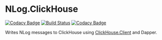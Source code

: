 # NLog.ClickHouse

[![Codacy Badge](https://api.codacy.com/project/badge/Grade/c1bf1ab888f44d02b32e0a8f6021588f)](https://app.codacy.com/gh/mucahitimre/NLog.ClickHouse?utm_source=github.com&utm_medium=referral&utm_content=mucahitimre/NLog.ClickHouse&utm_campaign=Badge_Grade_Settings)
[![Build Status](https://app.travis-ci.com/mucahitimre/NLog.ClickHouse.svg?branch=master)](https://app.travis-ci.com/mucahitimre/NLog.ClickHouse)
[![Codacy Badge](https://app.codacy.com/project/badge/Grade/984706964d6c4ff7a55b58f544783c23)](https://www.codacy.com/gh/mucahitimre/NLog.ClickHouse/dashboard?utm_source=github.com&amp;utm_medium=referral&amp;utm_content=mucahitimre/NLog.ClickHouse&amp;utm_campaign=Badge_Grade)

Writes NLog messages to ClickHouse using [ClickHouse.Client](https://github.com/DarkWanderer/ClickHouse.Client) and Dapper. 

